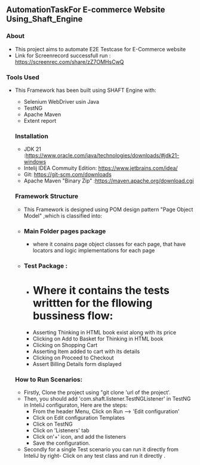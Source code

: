 ## AutomationTaskFor E-commerce Website Using_Shaft_Engine

### About
- This project aims to automate E2E Testcase for E-Commerce website
- Link for Screenrecord successfull run : https://screenrec.com/share/zZ7OMHsCwQ

### Tools Used
- This Framework has been built using SHAFT Engine with:
  - Selenium WebDriver usin Java
  - TestNG
  - Apache Maven
  - Extent report

  ### Installation
  - JDK 21 :https://www.oracle.com/java/technologies/downloads/#jdk21-windows
  - Intelij IDEA Commuity Edition: https://www.jetbrains.com/idea/
  - Git: https://git-scm.com/downloads
  - Apache Maven "Binary Zip" :https://maven.apache.org/download.cgi

  ### Framework Structure
  - This Framework is designed using POM design pattern "Page Object Model" ,which is classified into:
  - ### Main Folder pages package
     - where it conains page object classes for each page, that have locators and logic implementations for each page
  - ###  Test Package :
     - # Where it contains the tests writtten for the fllowing bussiness flow:
     -  Asserting Thinking in HTML book exist along with its price
     - Clicking on Add to Basket for Thinking in HTML book
     - Clicking on Shopping Cart
     - Asserting Item added to cart with its details
     - Clicking on Proceed to Checkout
     - Assert Billing Details form displayed

   ### How to Run Scenarios:
   - Firstly, Clone the project using "git clone 'url of the project'.
   - Then, you should add 'com.shaft.listener.TestNGListener' in TestNG in InteliJ configuraton, Here are the steps:
      - From the header Menu, Click on Run --> 'Edit configuration'
      - Click on Edit configuration Templates
      - Click on TestNG
      - Click on 'Listeners' tab
      - Click on'+' icon, and add the listeners
      - Save the configuration.
   - Secondly for a single Test scenario you can run it directly from InteliJ by right- Click on any test class and run it directly   .
   
